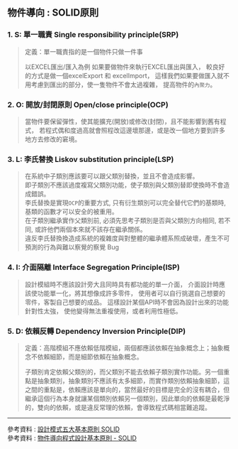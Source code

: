 ## 物件導向 : SOLID原則

### 1. S: 單一職責 Single responsibility principle(SRP) 
> 定義：單一職責指的是一個物件只做一件事  
>    
> 以EXCEL匯出/匯入為例
> 如果要做物件來執行EXCEL匯出與匯入，
> 較良好的方式是做一個excelExport 和 excelImport，
> 這樣我們如果要做匯入就不用考慮到匯出的部分，使一隻物件不會太過複雜，
> 提高物件的`內聚力`。
 
 ### 2. O: 開放/封閉原則 Open/close principle(OCP)
> 當物件要保留彈性，使其能擴充(開放)或修改(封閉)，且不能影響到舊有程式，
> 若程式偶和度過高就會照程改這邊壞那邊，或是改一個地方要到許多地方去修改的窘境。

### 3. L: 李氏替換 Liskov substitution principle(LSP)
> 在系統中子類別應該要可以跟父類別替換，並且不會造成影響。    
> 即子類別不應該過度複寫父類別功能，使子類別與父類別替即使換時不會造成錯誤。  
> 李氏替換是實現`OCP`的重要方式, 只有衍生類別可以完全替代它們的基類時, 基類的函數才可以安全的被重用。  
> 在子類別繼承實作父類別前, 必須先思考子類別是否與父類別方向相同, 若不同, 或許他們兩個本來就不該存在繼承關係。    
> 違反李氏替換換造成系統的複雜度與對整體的繼承體系照成破壞，產生不可預測的行為與難以察覺的察覺 Bug


### 4. I: 介面隔離 Interface Segregation Principle(ISP)
>  設計模組時不應該設計旁大且同時具有都功能的單一介面，
>  介面設計時應該使功能單一化，將其想像成許多零件，
>  使用者可以自行挑選自己想要的零件，客製自己想要的成品。
>  這樣設計某個API時不會因為設計出來的功能針對性太強，
>  使他變得無法重複使用，或者利用性極低。

### 5. D: 依賴反轉 Dependency Inversion Principle(DIP)
>  定義：高階模組不應依賴低階模組，兩個都應該依賴在抽象概念上；抽象概念不依賴細節，而是細節依賴在抽象概念。
>  
>  子類別肯定依賴父類別的，而父類別不能去依賴子類別實作功能。另一個重點是抽象類別，抽象類別不應該有太多細節，而實作類別依賴抽象細節，這之間的重點是，依賴應該是單向的，當然最好的目標是完全的沒有耦合，但繼承這個行為本身就讓某個類別依賴另一個類別，因此單向的依賴是最乾淨的，雙向的依賴，或是違反常理的依賴，會導致程式碼相當難追蹤。

- - -

參考資料 : [設計模式五大基本原則 SOLID](http://www.andrewchen.tw/2017/04/09/20170409_NOTE_%E8%A8%AD%E8%A8%88%E6%A8%A1%E5%BC%8F%E4%BA%94%E5%A4%A7%E5%9F%BA%E6%9C%AC%E5%8E%9F%E5%89%87SOLID/)   
參考資料 : [物件導向程式設計基本原則 - SOLID](https://skyyen999.gitbooks.io/-study-design-pattern-in-java/content/oodPrinciple.html)